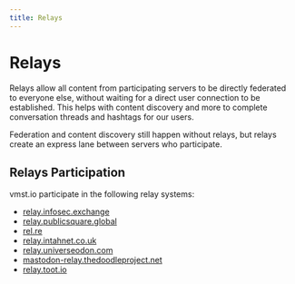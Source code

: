 ```yaml
---
title: Relays
---
```


# Relays

Relays allow all content from participating servers to be directly federated to everyone else, without waiting for a direct user connection to be established.
This helps with content discovery and more to complete conversation threads and hashtags for our users.

Federation and content discovery still happen without relays, but relays create an express lane between servers who participate.

## Relays Participation

vmst.io participate in the following relay systems:

- [relay.infosec.exchange](https://relay.infosec.exchange)
- [relay.publicsquare.global](https://relay.publicsquare.global)
- [rel.re](https://rel.re)
- [relay.intahnet.co.uk](https://relay.intahnet.co.uk)
- [relay.universeodon.com](https://relay.universeodon.com)
- [mastodon-relay.thedoodleproject.net](https://mastodon-relay.thedoodleproject.net)
- [relay.toot.io](https://relay.toot.io)
